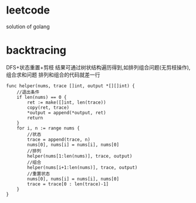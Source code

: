 # leetcode
solution of golang
# backtracing
DFS+状态重置+剪枝
结果可通过树状结构遍历得到,如排列组合问题(无剪枝操作),组合求和问题
排列和组合的代码就差一行
``` golang
func helper(nums, trace []int, output *[][]int) {
    //退出条件
	if len(nums) == 0 {
		ret := make([]int, len(trace))
		copy(ret, trace)
		*output = append(*output, ret)
		return
	}
	for i, n := range nums {
        //状态
		trace = append(trace, n)
        nums[0], nums[i] = nums[i], nums[0]
        //排列
		helper(nums[1:len(nums)], trace, output)
        //组合
        helper(nums[i+1:len(nums)], trace, output)
        //重置状态
        nums[0], nums[i] = nums[i], nums[0]
		trace = trace[0 : len(trace)-1]
	}
}
```